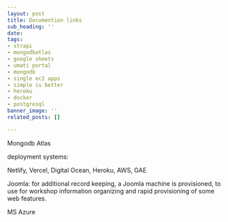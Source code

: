 ```yaml
---
layout: post
title: Documention links
sub_heading: ''
date: 
tags:
- strapi
- mongodbatlas
- google sheets
- umati portal
- mongodb
- single ec2 apps
- simple is better
- heroku
- docker
- postgresql
banner_image: ''
related_posts: []

---
```

Mongodb Atlas

deployment systems:

Netlify, Vercel, Digital Ocean, Heroku, AWS, GAE

Joomla: for additional record keeping, a  Joomla machine is provisioned, to use for workshop information organizing and rapid provisioning of some web features.

MS Azure